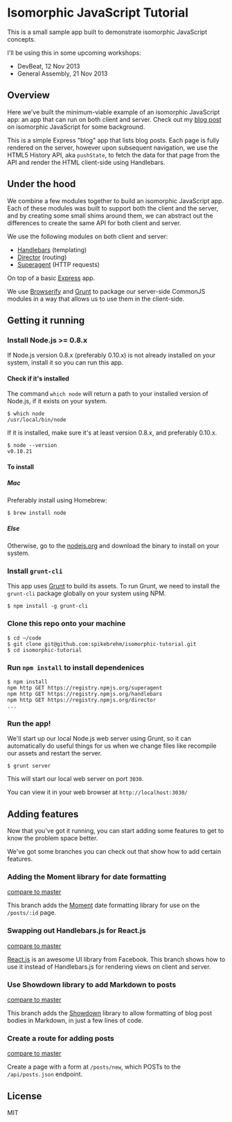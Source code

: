Isomorphic JavaScript Tutorial
===================

This is a small sample app built to demonstrate isomorphic JavaScript concepts.

I'll be using this in some upcoming workshops:

* DevBeat, 12 Nov 2013
* General Assembly, 21 Nov 2013

## Overview

Here we've built the minimum-viable example of an isomorphic JavaScript app: an app that can run on both client and server. Check out my [blog post](http://venturebeat.com/2013/11/08/the-future-of-web-apps-is-ready-isomorphic-javascript/) on isomorphic JavaScript for some background.

This is a simple Express "blog" app that lists blog posts. Each page is fully rendered on the server, however upon subsequent navigation, we use the HTML5 History API, aka `pushState`, to fetch the data for that page from the API and render the HTML client-side using Handlebars.

## Under the hood

We combine a few modules together to build an isomorphic JavaScript app. Each of these modules was built to support both the client and the server, and by creating some small shims around them, we can abstract out the differences to create the same API for both client and server.

We use the following modules on both client and server:

* [Handlebars](https://github.com/wycats/handlebars.js) (templating)
* [Director](https://github.com/flatiron/director) (routing)
* [Superagent](https://github.com/visionmedia/superagent) (HTTP requests)

On top of a basic [Express](https://github.com/visionmedia/express) app.

We use [Browserify](http://browserify.org/) and [Grunt](http://gruntjs.com/) to package our server-side CommonJS modules in a way that allows us to use them in the client-side.

## Getting it running

### Install Node.js >= 0.8.x

If Node.js version 0.8.x (preferably 0.10.x) is not already installed on your system, install it so you can run this app.

#### Check if it's installed

The command `which node` will return a path to your installed version of Node.js, if it exists on your system.

    $ which node
    /usr/local/bin/node

If it is installed, make sure it's at least version 0.8.x, and preferably 0.10.x.

    $ node --version
    v0.10.21

#### To install

##### Mac

Preferably install using Homebrew:

    $ brew install node

##### Else

Otherwise, go to the [nodejs.org](http://nodejs.org/) and download the binary to install on your system.

### Install `grunt-cli`

This app uses [Grunt](http://gruntjs.com/) to build its assets. To run Grunt, we need to install the `grunt-cli` package globally on your system using NPM.

    $ npm install -g grunt-cli

### Clone this repo onto your machine

    $ cd ~/code
    $ git clone git@github.com:spikebrehm/isomorphic-tutorial.git
    $ cd isomorphic-tutorial

### Run `npm install` to install dependenices

	$ npm install
	npm http GET https://registry.npmjs.org/superagent
	npm http GET https://registry.npmjs.org/handlebars
	npm http GET https://registry.npmjs.org/director
    ...

### Run the app!

We'll start up our local Node.js web server using Grunt, so it can automatically do useful things for us when we change files like recompile our assets and restart the server.

    $ grunt server

This will start our local web server on port `3030`.

You can view it in your web browser at `http://localhost:3030/`

## Adding features

Now that you've got it running, you can start adding some features to get to know the problem space better.

We've got some branches you can check out that show how to add certain features.

### Adding the Moment library for date formatting

[compare to master](https://github.com/spikebrehm/isomorphic-tutorial/compare/moment)

This branch adds the [Moment](http://momentjs.com/) date formatting library for use on the `/posts/:id` page.

### Swapping out Handlebars.js for React.js

[compare to master](https://github.com/spikebrehm/isomorphic-tutorial/compare/react)

[React.js](https://facebook.github.io/react/) is an awesome UI library from Facebook. This branch shows
how to use it instead of Handlebars.js for rendering views on client and server.

### Use Showdown library to add Markdown to posts

[compare to master](https://github.com/spikebrehm/isomorphic-tutorial/compare/showdown)

This branch adds the [Showdown](https://github.com/coreyti/showdown) library to allow
formatting of blog post bodies in Markdown, in just a few lines of code.

### Create a route for adding posts

[compare to master](https://github.com/spikebrehm/isomorphic-tutorial/compare/posts-create)

Create a page with a form at `/posts/new`, which POSTs to the `/api/posts.json` endpoint.

## License

MIT
